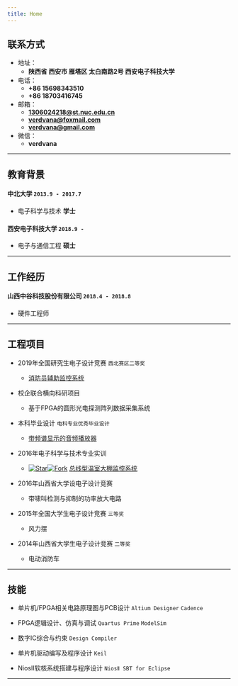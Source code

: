 ```yaml
---
title: Home
---
```


## 联系方式

- 地址：
  - **陕西省 西安市 雁塔区 太白南路2号 西安电子科技大学**
- 电话：
  - **+86 15698343510**
  - **+86 18703416745** 
- 邮箱：
  - **1306024218@st.nuc.edu.cn**   
  - **verdvana@foxmail.com**  
  - **verdvana@gmail.com**  
- 微信：
  - **verdvana**  

----

## 教育背景

#### __中北大学__ `2013.9 - 2017.7`

- 电子科学与技术 __学士__

#### __西安电子科技大学__ `2018.9 - `

- 电子与通信工程 __硕士__

----

## 工作经历

#### __山西中谷科技股份有限公司__ `2018.4 - 2018.8`
- 硬件工程师

----

## 工程项目

- 2019年全国研究生电子设计竞赛  `西北赛区二等奖`
  - [消防员辅助监控系统](https://github.com/Verdvana/FAMS)

- 校企联合横向科研项目
  - 基于FPGA的圆形光电探测阵列数据采集系统

- 本科毕业设计  `电科专业优秀毕业设计`
  - [带频谱显示的音频播放器](https://github.com/Verdvana/Audio_Power_Amplifier_With_Spectrum_Display)

- 2016年电子科学与技术专业实训
  - [![Star](https://img.shields.io/github/stars/wu-kan/wu-kan.github.io.svg)](https://github.com/wu-kan/wu-kan.github.io)[![Fork](https://img.shields.io/github/forks/wu-kan/wu-kan.github.io.svg)](https://github.com/wu-kan/wu-kan.github.io/fork) [总线型温室大棚监控系统](https://github.com/Verdvana/Bus_Type_Greenhouse_Monitoring_System)

- 2016年山西省大学设电子设计竞赛
  - 带啸叫检测与抑制的功率放大电路

- 2015年全国大学生电子设计竞赛  `三等奖`
  - 风力摆

- 2014年山西省大学生电子设计竞赛  `二等奖`
  - 电动消防车

----

## 技能

* 单片机/FPGA相关电路原理图与PCB设计   `Altium Designer`  `Cadence`
* FPGA逻辑设计、仿真与调试  `Quartus Prime` `ModelSim`
* 数字IC综合与约束  `Design Compiler`

* 单片机驱动编写及程序设计  `Keil`
* NiosⅡ软核系统搭建与程序设计 `NiosⅡ SBT for Eclipse`


----